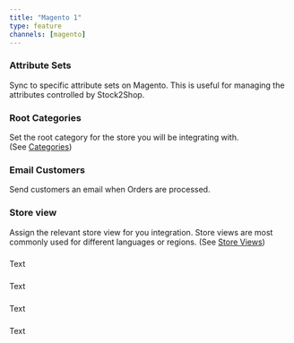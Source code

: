 ```yaml
---
title: "Magento 1"
type: feature
channels: [magento]
---
```


<!-- 

queue_fulfill_order
qty_limit_upper
soap_password
soap_url
soap_username
default_fulfillmentservice_id
hmac_shared_secret
group_duplicate_order_items
check_order_items_linked

-->

<!-- attribute_set -->
### Attribute Sets
Sync to specific attribute sets on Magento. This is useful for managing the attributes controlled by Stock2Shop.

<!-- root_category -->
### Root Categories
Set the root category for the store you will be integrating with.  
(See [Categories](https://docs.magento.com/user-guide/catalog/category-create.html))

<!-- send_customer_email -->
### Email Customers
Send customers an email when Orders are processed.

<!-- store_view -->
### Store view
Assign the relevant store view for you integration. Store views are most commonly used for different languages or regions.
(See [Store Views](https://docs.magento.com/user-guide/stores/websites-stores-views.html))

<!-- website_ids -->
### 
Text

<!--  -->
### 
Text

<!--  -->
### 
Text

<!--  -->
### 
Text

